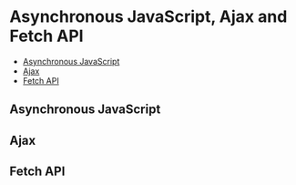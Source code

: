 # Asynchronous JavaScript, Ajax and Fetch API

- [Asynchronous JavaScript](#asynchronous-javaScript)
- [Ajax](#ajax)
- [Fetch API](#fetch-api)

## Asynchronous JavaScript

## Ajax

## Fetch API

